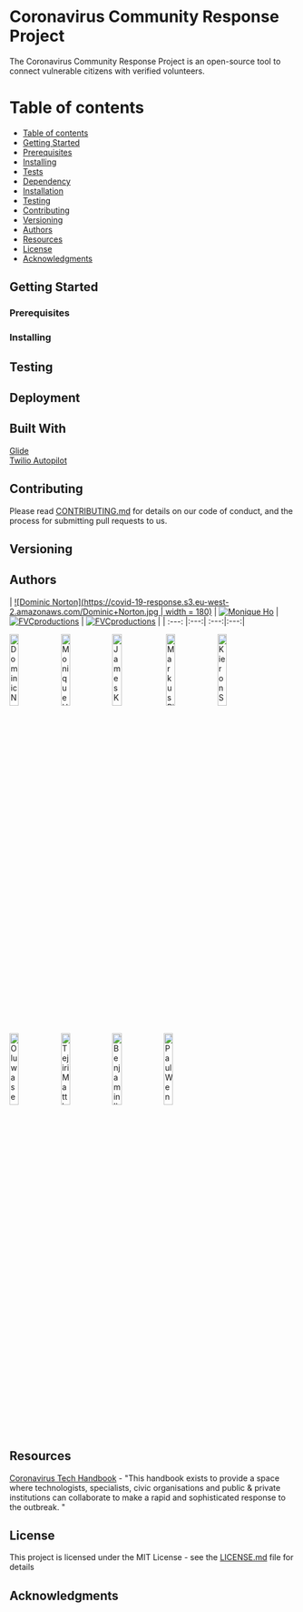 # Coronavirus Community Response Project

The Coronavirus Community Response Project is an open-source tool to connect vulnerable citizens with verified volunteers.

Table of contents
=================

<!--ts-->
   * [Table of contents](#table-of-contents)
   * [Getting Started](#getting-started)
   * [Prerequisites](#prerequisites)
   * [Installing](#installing)
   * [Tests](#tests)
   * [Dependency](#dependency)
   * [Installation](#installation)
   * [Testing](#testing)
   * [Contributing](#contributing)
   * [Versioning](#versioning)
   * [Authors](#authors)
   * [Resources](#resources)
   * [License](#license)
   * [Acknowledgments](#acknowledgments)
<!--te-->

## Getting Started

### Prerequisites

### Installing

## Testing

## Deployment

## Built With

[Glide](https://go.glideapps.com/)<br/>
[Twilio Autopilot](https://www.twilio.com/autopilot)

## Contributing

Please read [CONTRIBUTING.md](https://github.com/dominiconorton/coronavirus-community-response-project/blob/master/CONTRIBUTING.md) for details on our code of conduct, and the process for submitting pull requests to us.

## Versioning


## Authors

| [![Dominic Norton](https://covid-19-response.s3.eu-west-2.amazonaws.com/Dominic+Norton.jpg | width = 180)](http://fvcproductions.com) | [![Monique Ho](https://covid-19-response.s3.eu-west-2.amazonaws.com/Monique+Ho.jpg&s=200)](http://fvcproductions.com)  | [![FVCproductions](https://avatars1.githubusercontent.com/u/4284691?v=3&s=200)](http://fvcproductions.com)  | [![FVCproductions](https://avatars1.githubusercontent.com/u/4284691?v=3&s=200)](http://fvcproductions.com)  |
| :---: |:---:| :---:|:---:|

<img src="https://covid-19-response.s3.eu-west-2.amazonaws.com/Dominic+Norton.jpg" alt="Dominic Norton" width="18%"></img><img src="https://covid-19-response.s3.eu-west-2.amazonaws.com/Monique+Ho.jpg" alt="Monique Ho" width="18%"></img><img src="https://covid-19-response.s3.eu-west-2.amazonaws.com/placeholder.jpg" alt="James Kaguima" width="18%"></img> <img src="https://covid-19-response.s3.eu-west-2.amazonaws.com/placeholder.jpg" alt="Markus Pilkington" width="18%"></img><img src="https://covid-19-response.s3.eu-west-2.amazonaws.com/placeholder.jpg" alt="Kieron Scully" width="18%"></img><img src="https://covid-19-response.s3.eu-west-2.amazonaws.com/placeholder.jpg" alt="Oluwaseun Adebambo" width="18%"></img><img src="https://covid-19-response.s3.eu-west-2.amazonaws.com/placeholder.jpg" alt="Tejiri Matthew" width="18%"></img><img src="https://covid-19-response.s3.eu-west-2.amazonaws.com/placeholder.jpg" alt="Benjamin Ikeji" width="18%"></img><img src="https://covid-19-response.s3.eu-west-2.amazonaws.com/Paul+Wennekes.jpg" alt="Paul Wennekes" width="18%"></img>

## Resources

[Coronavirus Tech Handbook](https://coronavirustechhandbook.com) - "This handbook exists to provide a space where technologists, specialists, civic organisations and public & private institutions can collaborate to make a rapid and sophisticated response to the outbreak. "

## License

This project is licensed under the MIT License - see the [LICENSE.md](https://github.com/dominiconorton/coronavirus-community-response-project/blob/master/LICENSE) file for details

## Acknowledgments

